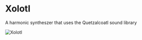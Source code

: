 # Xolotl

 A harmonic syntheszer that uses the Quetzalcoatl sound library 


![Xolotl](https://raw.githubusercontent.com/publicsamples/Quetzalcoatl/main/Xolotl.png)
